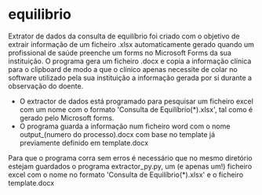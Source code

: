 # equilibrio
Extrator de dados da consulta de equilíbrio foi criado com o objetivo de extrair informação de um ficheiro .xlsx automaticamente gerado quando um profissional de saúde preenche um forms no Microsoft Forms da sua instituição. O programa gera um ficheiro .docx e copia a informação clínica para o clipboard de modo a que o clínico apenas necessite de colar no software utilizado pela sua instituição a informação gerada por si durante a observação do doente.

- O extractor de dados está programado para pesquisar um ficheiro excel com um nome com o formato 'Consulta de Equilíbrio(*).xlsx', tal como é gerado pelo Microsoft forms.
- O programa guarda a informação num ficheiro word com o nome output_(numero do processo).docx com base no template já previamente definido em template.docx

Para que o programa corra sem erros é necessário que no mesmo diretório estejam guardados o programa extractor_py.py, um (e apenas um!) ficheiro excel com o nome no formato 'Consulta de Equilíbrio(*).xlsx' e o ficheiro template.docx
